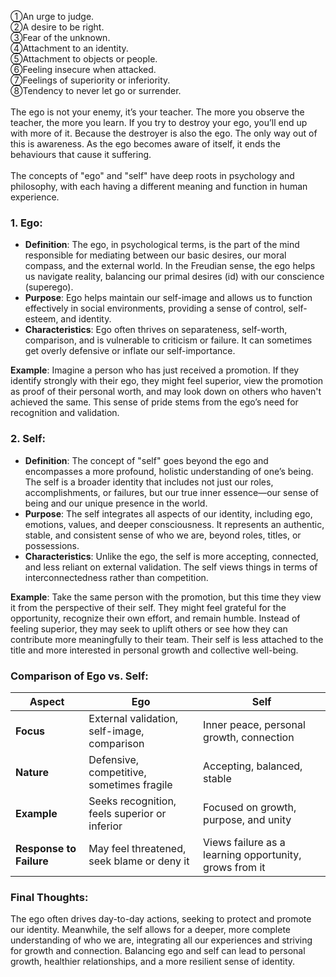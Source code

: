①An urge to judge.<br>
②A desire to be right.<br>
③Fear of the unknown.<br>
④Attachment to an identity.<br>
⑤Attachment to objects or people.<br>
⑥Feeling insecure when attacked.<br>
⑦Feelings of superiority or inferiority.<br>
⑧Tendency to never let go or surrender.<br><br>
The ego is not your enemy, it’s your teacher. The more you observe the teacher, the more you learn. If you try to destroy your ego, you’ll end up with more of it. Because the destroyer is also the ego. The only way out of this is awareness. As the ego becomes aware of itself, it ends the behaviours that cause it suffering.<br><br>
The concepts of "ego" and "self" have deep roots in psychology and philosophy, with each having a different meaning and function in human experience.

### 1. **Ego**:
   - **Definition**: The ego, in psychological terms, is the part of the mind responsible for mediating between our basic desires, our moral compass, and the external world. In the Freudian sense, the ego helps us navigate reality, balancing our primal desires (id) with our conscience (superego).
   - **Purpose**: Ego helps maintain our self-image and allows us to function effectively in social environments, providing a sense of control, self-esteem, and identity.
   - **Characteristics**: Ego often thrives on separateness, self-worth, comparison, and is vulnerable to criticism or failure. It can sometimes get overly defensive or inflate our self-importance.
   
   **Example**: Imagine a person who has just received a promotion. If they identify strongly with their ego, they might feel superior, view the promotion as proof of their personal worth, and may look down on others who haven't achieved the same. This sense of pride stems from the ego’s need for recognition and validation.

### 2. **Self**:
   - **Definition**: The concept of "self" goes beyond the ego and encompasses a more profound, holistic understanding of one’s being. The self is a broader identity that includes not just our roles, accomplishments, or failures, but our true inner essence—our sense of being and our unique presence in the world.
   - **Purpose**: The self integrates all aspects of our identity, including ego, emotions, values, and deeper consciousness. It represents an authentic, stable, and consistent sense of who we are, beyond roles, titles, or possessions.
   - **Characteristics**: Unlike the ego, the self is more accepting, connected, and less reliant on external validation. The self views things in terms of interconnectedness rather than competition.

   **Example**: Take the same person with the promotion, but this time they view it from the perspective of their self. They might feel grateful for the opportunity, recognize their own effort, and remain humble. Instead of feeling superior, they may seek to uplift others or see how they can contribute more meaningfully to their team. Their self is less attached to the title and more interested in personal growth and collective well-being.

### **Comparison of Ego vs. Self**:
| Aspect             | Ego                                                        | Self                                                     |
|--------------------|------------------------------------------------------------|----------------------------------------------------------|
| **Focus**          | External validation, self-image, comparison                | Inner peace, personal growth, connection                 |
| **Nature**         | Defensive, competitive, sometimes fragile                  | Accepting, balanced, stable                              |
| **Example**        | Seeks recognition, feels superior or inferior              | Focused on growth, purpose, and unity                    |
| **Response to Failure** | May feel threatened, seek blame or deny it             | Views failure as a learning opportunity, grows from it   |

### **Final Thoughts**:
The ego often drives day-to-day actions, seeking to protect and promote our identity. Meanwhile, the self allows for a deeper, more complete understanding of who we are, integrating all our experiences and striving for growth and connection. Balancing ego and self can lead to personal growth, healthier relationships, and a more resilient sense of identity.
